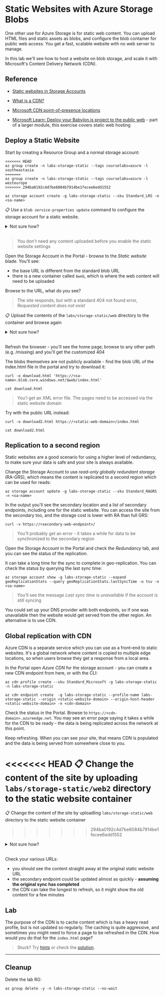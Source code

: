 # Static Websites with Azure Storage Blobs

One other use for Azure Storage is for static web content. You can upload HTML files and static assets as blobs, and configure the blob container for public web access. You get a fast, scalable website with no web server to manage.

In this lab we'll see how to host a website on blob storage, and scale it with Microsoft's Content Delivery Network (CDN).

## Reference

- [Static websites in Storage Accounts](https://learn.microsoft.com/en-us/azure/storage/blobs/storage-blob-static-website)

- [What is a CDN?](https://learn.microsoft.com/en-us/azure/cdn/cdn-overview)

- [Microsoft CDN point-of-presence locations](https://learn.microsoft.com/en-us/azure/cdn/cdn-pop-locations?toc=%2Fazure%2Ffrontdoor%2FTOC.json)

- [Microsoft Learn: Deploy your Babylon.js project to the public web](https://docs.microsoft.com/en-us/learn/modules/create-voice-activated-webxr-app-with-babylonjs/9-exercise-deploy-babylonjs-project-to-public-web?pivots=vr) - part of a larger module, this exercise covers static web hosting


## Deploy a Static Website

Start by creating a Resource Group and a normal storage account:

```
<<<<<<< HEAD
az group create -n labs-storage-static --tags courselabs=azure -l southeastasia
=======
az group create -n labs-storage-static --tags courselabs=azure -l westeurope
>>>>>>> 294ba0192c4d7be6084b7914be1fecee6edd1552

az storage account create -g labs-storage-static --sku Standard_LRS -n <sa-name>
```

📋 Use a `blob service-properties update` command to configure the storage account for a static website.

<details>
  <summary>Not sure how?</summary>

You need to use the `static-website` flag and pass the file names for the main (index) page, and the 404 page:

```
az storage blob service-properties update  --static-website --404-document 404.html --index-document index.html --account-name <sa-name>
```

</details><br/>

> You don't need any content uploaded before you enable the static website settings

Open the Storage Account in the Portal - browse to the _Static website_ blade. You'll see:

- the base URL is different from the standard blob URL
- there is a new container called `$web`, which is where the web content will need to be uploaded

Browse to the URL, what do you see?

> The site responds, but with a standard 404 not found error, _Requested content does not exist_

📋 Upload the contents of the `labs/storage-static/web` directory to the container and browse again

<details>
  <summary>Not sure how?</summary>

You can upload multiple files in the Portal, or use the batch upload in the CLI:

```
az storage blob upload-batch -d '$web' -s labs/storage-static/web --account-name <sa-name>
```

</details><br/>

Refresh the browser - you'll see the home page; browse to any other path (e.g. /missing) and you'll get the customized 404

The blobs themselves are not publicly available - find the blob URL of the index.html file in the portal and try to download it:

```
curl -o download.html 'https://<sa-name>.blob.core.windows.net/$web/index.html'

cat download.html
```

> You'l get an XML error file. The pages need to be accessed via the static website domain

Try with the public URL instead:

```
curl -o download2.html https://<static-web-domain>/index.html

cat download2.html
```

## Replication to a second region

Static websites are a good scenario for using a higher level of redundancy, to make sure your data is safe and your site is always available.

Change the Storage Account to use _read-only globally redundant storage_ (RA-GRS), which means the content is replicated to a second region which can be used for reads:

```
az storage account update -g labs-storage-static --sku Standard_RAGRS -n <sa-name>
```

In the output you'll see the secondary location and a list of secondary endpoints, including one for the static website. You can access the site from the secondary too, and the storage cost is lower with RA than full GRS:

```
curl -v https://<secondary-web-endpoint>/
```

> You'll probably get an error - it takes a while for data to be synchronized to the secondary region

Open the Storage Account in the Portal and check the _Redundancy_ tab, and you can see the status of the replication.

It can take a long time for the sync to complete in geo-replication. You can check the status by querying the last sync time:

```
az storage account show -g labs-storage-static --expand geoReplicationStats --query geoReplicationStats.lastSyncTime -o tsv -n <sa-name>
```

> You'll see the message _Last sync time is unavailable_ if the account is still syncing

You could set up your DNS provider with both endpoints, so if one was unavailable then the website would get served from the other region. An alternative is to use CDN.

## Global replication with CDN

Azure CDN is a separate service which you can use as a front-end to static websites. It's a global network where content is copied to multiple edge locations, so when users browse they get a response from a local area.

In the Portal open _Azure CDN_ for the storage account - you can create a new CDN endpoint from here, or with the CLI:

```
az cdn profile create --sku Standard_Microsoft -g labs-storage-static -n labs-storage-static

az cdn endpoint create  -g labs-storage-static --profile-name labs-storage-static --origin <static-website-domain> --origin-host-header <static-website-domain> -n <cdn-domain>
```

Check the status in the Portal. Browse to `https://<cdn-domain>.azureedge.net`. You may see an error page saying it takes a while for the CDN to be ready - the data is being replicated across the network at this point.

Keep refreshing. When you can see your site, that means CDN is populated and the data is being served from somewhere close to you.

<<<<<<< HEAD
📋 Change the content of the site by uploading `labs/storage-static/web2` directory to the static website container 
=======
📋 Change the content of the site by uploadling `labs/storage-static/web` directory to the static website container 
>>>>>>> 294ba0192c4d7be6084b7914be1fecee6edd1552

<details>
  <summary>Not sure how?</summary>

```
az storage blob upload-batch -d '$web' -s labs/storage-static/web2 --overwrite  --account-name <sa-name>
```

</details><br/>

Check your various URLs:

- you should see the content straight away at the original static website URL
- the secondary endpoint could be updated almost as quickly - **assuming the original sync has completed**
- the CDN can take the longest to refresh, so it might show the old content for a few minutes

## Lab

The purpose of the CDN is to cache content which is has a heavy read profile, but is not updated so regularly. The caching is quite aggressive, and sometimes you might need to force a page to be refreshed in the CDN. How would you do that for the `index.html` page?

> Stuck? Try [hints](hints.md) or check the [solution](solution.md).

___

## Cleanup

Delete the lab RG:

```
az group delete -y -n labs-storage-static --no-wait
```